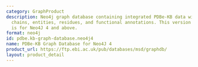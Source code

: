 ```yaml
---
category: GraphProduct
description: Neo4j graph database containing integrated PDBe-KB data with PDB entries,
  chains, entities, residues, and functional annotations. This version (neo4j.dump)
  is for Neo4J 4 and above.
format: neo4j
id: pdbe.kb-graph-database.neo4j4
name: PDBe-KB Graph Database for Neo4J 4
product_url: https://ftp.ebi.ac.uk/pub/databases/msd/graphdb/
layout: product_detail
---
```

